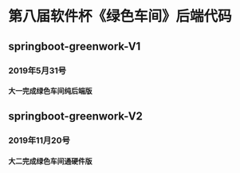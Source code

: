 # 第八届软件杯《绿色车间》后端代码
## springboot-greenwork-V1
### 2019年5月31号
#### 大一完成绿色车间纯后端版
## springboot-greenwork-V2
### 2019年11月20号
#### 大二完成绿色车间通硬件版
